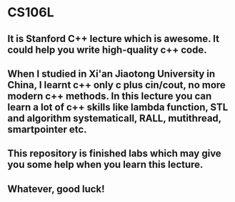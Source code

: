 # CS106L

## It is Stanford C++ lecture which is awesome. It could help you write high-quality c++ code.

## When I studied in Xi'an Jiaotong University in China, I learnt c++ only c plus cin/cout, no more modern c++ methods. In this lecture you can learn a lot of c++ skills like lambda function, STL and algorithm systematicall, RALL, mutithread, smartpointer etc.

## This repository is finished labs which may give you some help when you learn this lecture. 

## Whatever, good luck!
